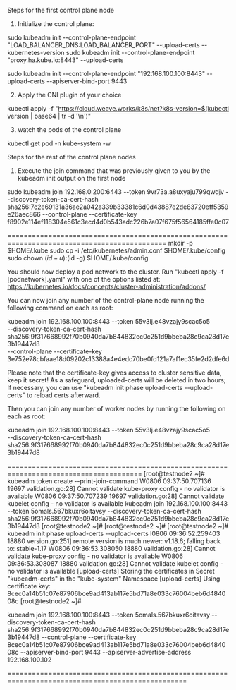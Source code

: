 Steps for the first control plane node 

1. Initialize the control plane:

sudo kubeadm init --control-plane-endpoint "LOAD_BALANCER_DNS:LOAD_BALANCER_PORT" --upload-certs --kubernetes-version 
sudo kubeadm init --control-plane-endpoint "proxy.ha.kube.io:8443" --upload-certs  

sudo kubeadm init --control-plane-endpoint "192.168.100.100:8443" --upload-certs  --apiserver-bind-port 9443

2. Apply the CNI plugin of your choice

kubectl apply -f "https://cloud.weave.works/k8s/net?k8s-version=$(kubectl version | base64 | tr -d '\n')"

3. watch the pods of the control plane

kubectl get pod -n kube-system -w

Steps for the rest of the control plane nodes 

1. Execute the join command that was previously given to you by the kubeadm init output on the first node

sudo kubeadm join 192.168.0.200:6443 --token 9vr73a.a8uxyaju799qwdjv --discovery-token-ca-cert-hash sha256:7c2e69131a36ae2a042a339b33381c6d0d43887e2de83720eff5359e26aec866 --control-plane --certificate-key f8902e114ef118304e561c3ecd4d0b543adc226b7a07f675f56564185ffe0c07

=============================================================================================
  mkdir -p $HOME/.kube
  sudo cp -i /etc/kubernetes/admin.conf $HOME/.kube/config
  sudo chown $(id -u):$(id -g) $HOME/.kube/config

You should now deploy a pod network to the cluster.
Run "kubectl apply -f [podnetwork].yaml" with one of the options listed at:
  https://kubernetes.io/docs/concepts/cluster-administration/addons/

You can now join any number of the control-plane node running the following command on each as root:

  kubeadm join 192.168.100.100:8443 --token 55v3lj.e48vzajy9scac5o5 \
    --discovery-token-ca-cert-hash sha256:9f317668992f70b0940da7b844832ec0c251d9bbeba28c9ca28d17e3b19447d8 \
    --control-plane --certificate-key 3e752e78cbfaae18d09202c13388a4e4edc70be0fd121a7af1ec35fe2d2dfe6d

Please note that the certificate-key gives access to cluster sensitive data, keep it secret!
As a safeguard, uploaded-certs will be deleted in two hours; If necessary, you can use
"kubeadm init phase upload-certs --upload-certs" to reload certs afterward.

Then you can join any number of worker nodes by running the following on each as root:

kubeadm join 192.168.100.100:8443 --token 55v3lj.e48vzajy9scac5o5 \
    --discovery-token-ca-cert-hash sha256:9f317668992f70b0940da7b844832ec0c251d9bbeba28c9ca28d17e3b19447d8
	
=======================================================================================
[root@testnode2 ~]# kubeadm token create --print-join-command
W0806 09:37:50.707136   19697 validation.go:28] Cannot validate kube-proxy config - no validator is available
W0806 09:37:50.707239   19697 validation.go:28] Cannot validate kubelet config - no validator is available
kubeadm join 192.168.100.100:8443 --token 5omals.567bkuxr6oitavsy     --discovery-token-ca-cert-hash sha256:9f317668992f70b0940da7b844832ec0c251d9bbeba28c9ca28d17e3b19447d8
[root@testnode2 ~]#
[root@testnode2 ~]#
[root@testnode2 ~]# kubeadm init phase upload-certs --upload-certs
I0806 09:36:52.259403   18880 version.go:251] remote version is much newer: v1.18.6; falling back to: stable-1.17
W0806 09:36:53.308050   18880 validation.go:28] Cannot validate kube-proxy config - no validator is available
W0806 09:36:53.308087   18880 validation.go:28] Cannot validate kubelet config - no validator is available
[upload-certs] Storing the certificates in Secret "kubeadm-certs" in the "kube-system" Namespace
[upload-certs] Using certificate key:
8cec0a14b51c07e87906bce9ad413ab117e5bd71a8e033c76004beb6d484008c
[root@testnode2 ~]#


kubeadm join 192.168.100.100:8443 --token 5omals.567bkuxr6oitavsy     --discovery-token-ca-cert-hash sha256:9f317668992f70b0940da7b844832ec0c251d9bbeba28c9ca28d17e3b19447d8  --control-plane --certificate-key 8cec0a14b51c07e87906bce9ad413ab117e5bd71a8e033c76004beb6d484008c  --apiserver-bind-port 9443  --apiserver-advertise-address 192.168.100.102

==================================================================================================